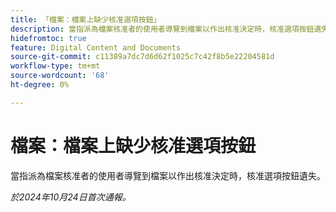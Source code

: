 ```yaml
---
title: 「檔案：檔案上缺少核准選項按鈕」
description: 當指派為檔案核准者的使用者導覽到檔案以作出核准決定時，核准選項按鈕遺失。
hidefromtoc: true
feature: Digital Content and Documents
source-git-commit: c11389a7dc7d6d62f1025c7c42f8b5e22204581d
workflow-type: tm+mt
source-wordcount: '68'
ht-degree: 0%

---
```


# 檔案：檔案上缺少核准選項按鈕

當指派為檔案核准者的使用者導覽到檔案以作出核准決定時，核准選項按鈕遺失。

_於2024年10月24日首次通報。_
